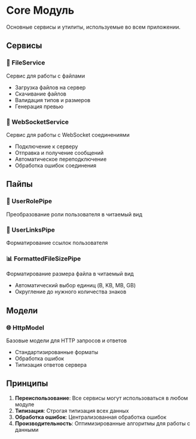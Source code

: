 <!-- @format -->

# Core Модуль

Основные сервисы и утилиты, используемые во всем приложении.

## Сервисы

### 📁 FileService

Сервис для работы с файлами

- Загрузка файлов на сервер
- Скачивание файлов
- Валидация типов и размеров
- Генерация превью

### 🔌 WebSocketService

Сервис для работы с WebSocket соединениями

- Подключение к серверу
- Отправка и получение сообщений
- Автоматическое переподключение
- Обработка ошибок соединения

## Пайпы

### 👤 UserRolePipe

Преобразование роли пользователя в читаемый вид

### 🔗 UserLinksPipe

Форматирование ссылок пользователя

### 📊 FormattedFileSizePipe

Форматирование размера файла в читаемый вид

- Автоматический выбор единиц (B, KB, MB, GB)
- Округление до нужного количества знаков

## Модели

### 🌐 HttpModel

Базовые модели для HTTP запросов и ответов

- Стандартизированные форматы
- Обработка ошибок
- Типизация ответов сервера

## Принципы

1. **Переиспользование**: Все сервисы могут использоваться в любом модуле
2. **Типизация**: Строгая типизация всех данных
3. **Обработка ошибок**: Централизованная обработка ошибок
4. **Производительность**: Оптимизированные алгоритмы для работы с данными
